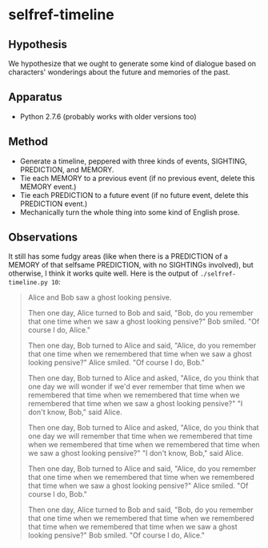 selfref-timeline
================

Hypothesis
----------

We hypothesize that we ought to generate some kind of dialogue based on
characters' wonderings about the future and memories of the past.

Apparatus
---------

*   Python 2.7.6 (probably works with older versions too)

Method
------

*   Generate a timeline, peppered with three kinds of events,
    SIGHTING, PREDICTION, and MEMORY.
*   Tie each MEMORY to a previous event (if no previous event, delete this
    MEMORY event.)
*   Tie each PREDICTION to a future event (if no future event, delete this
    PREDICTION event.)
*   Mechanically turn the whole thing into some kind of English prose.

Observations
------------

It still has some fudgy areas (like when there is a PREDICTION of a MEMORY
of that selfsame PREDICTION, with no SIGHTINGs involved), but otherwise,
I think it works quite well.  Here is the output of `./selfref-timeline.py 10`:

> Alice and Bob saw a ghost looking pensive.
> 
> Then one day, Alice turned to Bob and said, "Bob, do you remember that one time when we saw a ghost looking pensive?"  Bob smiled.  "Of course I do, Alice."
> 
> Then one day, Bob turned to Alice and said, "Alice, do you remember that one time when we remembered that time when we saw a ghost looking pensive?"  Alice smiled.  "Of course I do, Bob."
> 
> Then one day, Bob turned to Alice and asked, "Alice, do you think that one day we will wonder if we'd ever remember that time when we remembered that time when we remembered that time when we remembered that time when we saw a ghost looking pensive?"  "I don't know, Bob," said Alice.
> 
> Then one day, Bob turned to Alice and asked, "Alice, do you think that one day we will remember that time when we remembered that time when we remembered that time when we remembered that time when we saw a ghost looking pensive?"  "I don't know, Bob," said Alice.
> 
> Then one day, Bob turned to Alice and said, "Alice, do you remember that one time when we remembered that time when we remembered that time when we saw a ghost looking pensive?"  Alice smiled.  "Of course I do, Bob."
> 
> Then one day, Alice turned to Bob and said, "Bob, do you remember that one time when we remembered that time when we remembered that time when we remembered that time when we saw a ghost looking pensive?"  Bob smiled.  "Of course I do, Alice."
